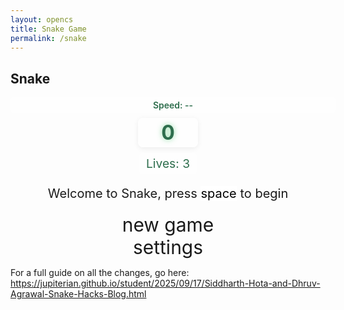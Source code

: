 ```yaml
---
layout: opencs
title: Snake Game
permalink: /snake
---
```


<style>

    body{
    }
    .wrap{
        margin-left: auto;
        margin-right: auto;
    }

    canvas{
        display: none;
        border-style: solid;
        border-width: 10px;
        border-color: #6c9bd0;
        background-color: #72d38d; /* Added background color */
    }
    canvas:focus{
        outline: none;
    }

    /* All screens style */
    #gameover p, #setting p, #menu p{
        font-size: 20px;
    }

    #gameover a, #setting a, #menu a{
        font-size: 30px;
        display: block;
    }

    #gameover a:hover, #setting a:hover, #menu a:hover{
        cursor: pointer;
    }

    #gameover a:hover::before, #setting a:hover::before, #menu a:hover::before{
        content: ">";
        margin-right: 10px;
    }

    #menu{
        display: block;
    }

    #gameover{
        display: none;
    }

    #setting{
        display: none;
    }

    #setting input{
        display:none;
    }

    #setting label{
        cursor: pointer;
    }

    #setting input:checked + label{
        background-color: #FFF;
        color: #000;
    }

    /* Center and style the score */
    #score_container {
        display: flex;
        justify-content: center;
        align-items: center;
        margin-bottom: 10px;
        width: 100%; /* Ensure full width for centering */
    }
    #score_value {
        background: rgba(255,255,255,0.7);
        color: #2e6e4d;
        font-size: 2rem;
        font-weight: bold;
        border-radius: 8px;
        padding: 4px 18px;
        box-shadow: 0 2px 8px rgba(0,0,0,0.07);
        text-align: center;
        min-width: 60px;
        user-select: none;
    }
    /* soft glow for score */
    #score_value {
        text-shadow: 0 0 8px rgba(114, 211, 141, 0.8);
    }

    /* Speed display: centered above the score */
    #speed_display {
        display: block;
        width: 100%;
        text-align: center;
        margin-bottom: 8px;
        background: rgba(255,255,255,0.8);
        color: #2e6e4d;
        padding: 4px 8px;
        border-radius: 6px;
        font-weight: 600;
        user-select: none;
    }
</style>

<h2>Snake</h2>
<div class="container">
    <div id="speed_display">Speed: --</div>
    <div id="score_container">
        <span id="score_value">0</span>
    </div>
    <div id="lives_container" style="display:flex;justify-content:center;margin-bottom:8px;">
        <span id="lives_value" style="background:rgba(255,255,255,0.7);color:#2e6e4d;font-size:1.2rem;padding:4px 12px;border-radius:6px;">Lives: 3</span>
    </div>
    <div class="container bg-secondary" style="text-align:center;">
        <!-- Main Menu -->
        <div id="menu" class="py-4 text-light">
            <p>Welcome to Snake, press <span style="background-color: #FFFFFF; color: #000000">space</span> to begin</p>
            <a id="new_game" class="link-alert">new game</a>
            <a id="setting_menu" class="link-alert">settings</a>
        </div>
        <!-- Game Over -->
        <div id="gameover" class="py-4 text-light">
            <p>Game Over, press <span style="background-color: #FFFFFF; color: #000000">space</span> to try again</p>
            <a id="new_game1" class="link-alert">new game</a>
            <a id="setting_menu1" class="link-alert">settings</a>
        </div>
        <!-- Play Screen -->
        <canvas id="snake" class="wrap" width="320" height="320" tabindex="1"></canvas>
        <!-- Settings Screen -->
        <div id="setting" class="py-4 text-light">
            <p>Settings Screen, press <span style="background-color: #FFFFFF; color: #000000">space</span> to go back to playing</p>
            <a id="new_game2" class="link-alert">new game</a>
            <br>
            <p>Speed:
                <input id="speed1" type="radio" name="speed" value="150" checked/>
                <label for="speed1">Slow</label>
                <input id="speed2" type="radio" name="speed" value="100"/>
                <label for="speed2">Normal</label>
                <input id="speed3" type="radio" name="speed" value="50"/>
                <label for="speed3">Fast</label>
            </p>
            <p>Wall:
                <input id="wallon" type="radio" name="wall" value="1" checked/>
                <label for="wallon">On</label>
                <input id="walloff" type="radio" name="wall" value="0"/>
                <label for="walloff">Off</label>
            </p>
            <p>Difficulty:
                <input id="diff_easy" type="radio" name="difficulty" value="easy" checked/>
                <label for="diff_easy">Easy</label>
                <input id="diff_hard" type="radio" name="difficulty" value="hard"/>
                <label for="diff_hard">Hard</label>
            </p>
        </div>
    </div>
</div>

<script>
    (function(){
    /* Attributes of Game */
    /////////////////////////////////////////////////////////////

    // Canvas & Context
        const canvas = document.getElementById("snake");
        const ctx = canvas.getContext("2d");
        // HTML Game IDs
        const SCREEN_SNAKE = 0;
        const screen_snake = document.getElementById("snake");
        const ele_speed = document.getElementById("speed_display");
        const ele_score = document.getElementById("score_value");
        const speed_setting = document.getElementsByName("speed");
    const difficulty_setting = document.getElementsByName("difficulty");
        const wall_setting = document.getElementsByName("wall");
        // HTML Screen IDs (div)
        const SCREEN_MENU = -1, SCREEN_GAME_OVER=1, SCREEN_SETTING=2;
        const screen_menu = document.getElementById("menu");
        const screen_game_over = document.getElementById("gameover");
        const screen_setting = document.getElementById("setting");
        // HTML Event IDs (a tags)
        const button_new_game = document.getElementById("new_game");
        const button_new_game1 = document.getElementById("new_game1");
        const button_new_game2 = document.getElementById("new_game2");
        const button_setting_menu = document.getElementById("setting_menu");
        const button_setting_menu1 = document.getElementById("setting_menu1");
        // Game Control
        const BLOCK = 20;   // Changed from 10 -> 20
        let SCREEN = SCREEN_MENU;
        let snake;
        let snake_dir;
    let snake_next_dir;
    let snake_speed;
    let DEFAULT_SNAKE_SPEED;
    // change food into an array so multiple foods can be present
    let foods = [];
    // obstacles on the board
    let obstacles = [];
    // hearts that give extra life
    let hearts = [];
    // lives for the snake
    let lives = 3;
        let score;
        let wall;
        /* Display Control */
        /////////////////////////////////////////////////////////////
        // 0 for the game
        // 1 for the main menu
        // 2 for the settings screen
        // 3 for the game over screen
        let showScreen = function(screen_opt){
            SCREEN = screen_opt;
            switch(screen_opt){
                case SCREEN_SNAKE:
                    screen_snake.style.display = "block";
                    screen_menu.style.display = "none";
                    screen_setting.style.display = "none";
                    screen_game_over.style.display = "none";
                    break;
                case SCREEN_GAME_OVER:
                    screen_snake.style.display = "block";
                    screen_menu.style.display = "none";
                    screen_setting.style.display = "none";
                    screen_game_over.style.display = "block";
                    // Reset snake speed back to the default starting speed when game ends
                    try {
                        if (typeof DEFAULT_SNAKE_SPEED !== 'undefined') {
                            setSnakeSpeed(DEFAULT_SNAKE_SPEED);
                        }
                    } catch (e) {
                        // safe fallback: do nothing
                    }
                    break;
                case SCREEN_SETTING:
                    screen_snake.style.display = "none";
                    screen_menu.style.display = "none";
                    screen_setting.style.display = "block";
                    screen_game_over.style.display = "none";
                    break;
            }
        }
        /* Actions and Events  */
        /////////////////////////////////////////////////////////////
        window.onload = function(){
            // HTML Events to Functions
            button_new_game.onclick = function(){newGame();};
            button_new_game1.onclick = function(){newGame();};
            button_new_game2.onclick = function(){newGame();};
            button_setting_menu.onclick = function(){showScreen(SCREEN_SETTING);};
            button_setting_menu1.onclick = function(){showScreen(SCREEN_SETTING);};
            // speed
            setSnakeSpeed(150); //Changed speed to 75 from 150
            // record default starting speed so we can reset when the game ends
            try { DEFAULT_SNAKE_SPEED = Number(snake_speed); } catch (e) {}
            for(let i = 0; i < speed_setting.length; i++){
                speed_setting[i].addEventListener("click", function(){
                    for(let i = 0; i < speed_setting.length; i++){
                        if(speed_setting[i].checked){
                            setSnakeSpeed(speed_setting[i].value);
                        }
                    }
                });
            }
            // difficulty
            for(let i = 0; i < difficulty_setting.length; i++){
                difficulty_setting[i].addEventListener("click", function(){
                    // nothing immediate - newGame will read the current difficulty when starting
                });
            }
            // wall setting
            setWall(1);
            for(let i = 0; i < wall_setting.length; i++){
                wall_setting[i].addEventListener("click", function(){
                    for(let i = 0; i < wall_setting.length; i++){
                        if(wall_setting[i].checked){
                            setWall(wall_setting[i].value);
                        }
                    }
                });
            }
            // activate window events
            window.addEventListener("keydown", function(evt) {
                // spacebar detected to start
                if(evt.code === "Space" && SCREEN !== SCREEN_SNAKE) {
                    newGame();
                    return;
                }
                // allow WASD keys from anywhere to change direction during play
                if (SCREEN === SCREEN_SNAKE) {
                    // prefer 'key' where available
                    const k = evt.key || evt.keyCode;
                    changeDir(k);
                }
            }, true);
        }
        /* Snake is on the Go (Driver Function)  */
        /////////////////////////////////////////////////////////////
        let mainLoop = function(){
            let _x = snake[0].x;
            let _y = snake[0].y;
            snake_dir = snake_next_dir;   // read async event key
            // Direction 0 - Up, 1 - Right, 2 - Down, 3 - Left
            switch(snake_dir){
                case 0: _y--; break;
                case 1: _x++; break;
                case 2: _y++; break;
                case 3: _x--; break;
            }
            snake.pop(); // tail is removed
            snake.unshift({x: _x, y: _y}); // head is new in new position/orientation
            // Wall Checker
            if(Number(wall) === 1){
                // Wall on, hit wall -> lose a life (consistent with other collisions)
                if (snake[0].x < 0 || snake[0].x === canvas.width / BLOCK || snake[0].y < 0 || snake[0].y === canvas.height / BLOCK){
                    lives -= 1;
                    updateLivesUI();
                    if (lives <= 0) { showScreen(SCREEN_GAME_OVER); return; }
                    respawnAfterHit();
                    return;
                }
            } else {
                // Wall Off, Circle around
                for(let i = 0, x = snake.length; i < x; i++){
                    if(snake[i].x < 0){
                        snake[i].x = snake[i].x + (canvas.width / BLOCK);
                    }
                    if(snake[i].x === canvas.width / BLOCK){
                        snake[i].x = snake[i].x - (canvas.width / BLOCK);
                    }
                    if(snake[i].y < 0){
                        snake[i].y = snake[i].y + (canvas.height / BLOCK);
                    }
                    if(snake[i].y === canvas.height / BLOCK){
                        snake[i].y = snake[i].y - (canvas.height / BLOCK);
                    }
                }
            }
            // Snake vs Snake checker
            for(let i = 1; i < snake.length; i++){
                // Game over test
                if (snake[0].x === snake[i].x && snake[0].y === snake[i].y){
                    // collision with self: lose a life or end game
                    lives -= 1;
                    updateLivesUI();
                    if (lives <= 0) { showScreen(SCREEN_GAME_OVER); return; }
                    respawnAfterHit();
                    return;
                }
            }
            // Snake eats any food present
            for (let fi = 0; fi < foods.length; fi++) {
                const f = foods[fi];
                if (checkBlock(snake[0].x, snake[0].y, f.x, f.y)) {
                    // grow
                    snake[snake.length] = {x: snake[0].x, y: snake[0].y};
                    // Add sound effect (short beep) when food is eaten (uses Web Audio API)
                    try {
                        const audioContext = new (window.AudioContext || window.webkitAudioContext)();
                        const oscillator = audioContext.createOscillator();
                        oscillator.frequency.value = 800; // High pitch beep
                        oscillator.type = 'sine';
                        oscillator.connect(audioContext.destination);
                        oscillator.start();
                        oscillator.stop(audioContext.currentTime + 0.1); // Short beep (~100ms)
                    } catch (e) { /* ignore if audio not supported */ }
                    // Award points
                    const points = (f.special ? 3 : 1);
                    const prevScore = score;
                    score += points;
                    altScore(score);
                    // If score crossed a multiple of 10, spawn a heart
                    try {
                        if (Math.floor(prevScore / 10) !== Math.floor(score / 10) && score > 0 && score % 10 === 0) {
                            addHeart();
                        }
                    } catch (e) { console.error('Heart spawn on score error:', e); }
                    // speed bonus every 5 points
                    try {
                        const MIN_SPEED = 20;
                        const SPEED_DECREMENT = 10;
                        if (score % 5 === 0) {
                            const newSpeed = Math.max(MIN_SPEED, Number(snake_speed) - SPEED_DECREMENT);
                            setSnakeSpeed(newSpeed);
                        }
                    } catch (e) { console.error('Speed bonus error:', e); }
                    // remove eaten food
                    foods.splice(fi, 1);
                    // spawn another food to keep count
                    addFood();
                    break;
                }
            }
            // Snake collects hearts
            for (let hi = 0; hi < hearts.length; hi++) {
                const h = hearts[hi];
                if (checkBlock(snake[0].x, snake[0].y, h.x, h.y)) {
                    // gain a life
                    lives += 1;
                    updateLivesUI();
                    // remove heart
                    hearts.splice(hi, 1);
                    try { console.log('Heart collected. Lives now', lives); } catch(e){}
                    // small bonus: add a food to keep game lively
                    addFood();
                    break;
                }
            }
            // Snake hits obstacle
            for (let oi = 0; oi < obstacles.length; oi++) {
                const ob = obstacles[oi];
                if (checkBlock(snake[0].x, snake[0].y, ob.x, ob.y)) {
                    // hit obstacle: lose a life
                    lives -= 1;
                    updateLivesUI();
                    if (lives <= 0) { showScreen(SCREEN_GAME_OVER); return; }
                    respawnAfterHit();
                    return;
                }
            }
            // Repaint canvas
            ctx.beginPath();
            ctx.fillStyle = "#72d38d"; // Changed background color
            ctx.fillRect(0, 0, canvas.width, canvas.height);
            // Paint snake with a soft glow
            ctx.save();
            ctx.shadowColor = "rgba(255,255,255,0.6)";
            ctx.shadowBlur = 8;
            for(let i = 0; i < snake.length; i++){
                ctx.fillStyle = "#FFFFFF"; // White for snake
                ctx.fillRect(snake[i].x * BLOCK, snake[i].y * BLOCK, BLOCK, BLOCK);
            }
            ctx.restore();
            // Paint multiple foods
            for (let fi = 0; fi < foods.length; fi++) {
                const f = foods[fi];
                ctx.save();
                if (f.special) {
                    ctx.shadowColor = "rgba(255,215,0,0.9)";
                    ctx.shadowBlur = 12;
                    ctx.fillStyle = "#ffd700";
                } else {
                    ctx.shadowColor = "rgba(255,114,114,0.6)";
                    ctx.shadowBlur = 8;
                    ctx.fillStyle = "#ff7272";
                }
                ctx.fillRect(f.x * BLOCK, f.y * BLOCK, BLOCK, BLOCK);
                ctx.restore();
            }
            // Paint obstacles
            for (let oi = 0; oi < obstacles.length; oi++) {
                const ob = obstacles[oi];
                ctx.save();
                ctx.shadowColor = "rgba(0,0,0,0.4)";
                ctx.shadowBlur = 6;
                ctx.fillStyle = "#4b4b4b"; // dark grey
                ctx.fillRect(ob.x * BLOCK, ob.y * BLOCK, BLOCK, BLOCK);
                ctx.restore();
            }
            // Paint hearts (larger + stroked for visibility)
            for (let hi = 0; hi < hearts.length; hi++) {
                const h = hearts[hi];
                // draw a simple heart using two circles and a triangle-like bottom
                const px = h.x * BLOCK;
                const py = h.y * BLOCK;
                ctx.save();
                ctx.shadowColor = "rgba(255,120,120,0.8)";
                ctx.shadowBlur = 12;
                ctx.fillStyle = "#e74c3c"; // heart red
                ctx.strokeStyle = "#2b2b2b";
                ctx.lineWidth = Math.max(1, BLOCK * 0.06);
                // left lobe
                ctx.beginPath();
                ctx.arc(px + BLOCK*0.32, py + BLOCK*0.28, BLOCK*0.28, 0, Math.PI*2);
                ctx.fill();
                ctx.stroke();
                // right lobe
                ctx.beginPath();
                ctx.arc(px + BLOCK*0.68, py + BLOCK*0.28, BLOCK*0.28, 0, Math.PI*2);
                ctx.fill();
                ctx.stroke();
                // bottom triangle
                ctx.beginPath();
                ctx.moveTo(px + BLOCK*0.18, py + BLOCK*0.48);
                ctx.lineTo(px + BLOCK*0.82, py + BLOCK*0.48);
                ctx.lineTo(px + BLOCK*0.5, py + BLOCK*0.92);
                ctx.closePath();
                ctx.fill();
                ctx.stroke();
                ctx.restore();
            }
            // Debug
            //document.getElementById("debug").innerHTML = snake_dir + " " + snake_next_dir + " " + snake[0].x + " " + snake[0].y;
            // Recursive call after speed delay, déjà vu
            setTimeout(mainLoop, snake_speed);
        }
        /* New Game setup */
        /////////////////////////////////////////////////////////////
        let newGame = function(){
            // snake game screen
            showScreen(SCREEN_SNAKE);
            screen_snake.focus();
            // game score to zero
            score = 0;
            altScore(score);
            // determine difficulty and configure defaults
            let difficulty = 'easy';
            try {
                for (let i = 0; i < difficulty_setting.length; i++) {
                    if (difficulty_setting[i].checked) { difficulty = difficulty_setting[i].value; break; }
                }
            } catch (e) { /* default to easy */ }
            if (difficulty === 'hard'){
                lives = 3;
            } else {
                // easy mode: base game, single life
                lives = 1;
            }
            updateLivesUI();
            // apply currently selected speed setting when a new game starts
            try {
                for (let i = 0; i < speed_setting.length; i++) {
                    if (speed_setting[i].checked) {
                        setSnakeSpeed(Number(speed_setting[i].value));
                        break;
                    }
                }
            } catch (e) {
                // ignore and keep existing snake_speed if any
            }
            // initial snake
            snake = [];
            snake.push({x: 0, y: 15});
            // make the snake start a bit longer by addong two more pieces behind the head
            for (let i = 1; i <= 2; i++) {
                snake.push({ x: 0 - i, y: 15 });
            }
            snake_next_dir = 1;
            // clear foods, obstacles, and hearts and add based on difficulty
            foods = [];
            obstacles = [];
            hearts = [];
            // spawn base content regardless of difficulty
            if (difficulty === 'hard'){
                // multiple foods and obstacles on hard
                for (let i = 0; i < 3; i++) addFood();
                for (let i = 0; i < 4; i++) addObstacle();
                // spawn a couple of hearts on hard mode
                for (let i = 0; i < 2; i++) addHeart();
            } else {
                // easy: single food, no obstacles
                addFood();
                // spawn at least one heart in easy mode as well
                addHeart();
            }
            // activate canvas event
            canvas.onkeydown = function(evt) {
                // allow both keyCode (numeric) and key (string like 'w')
                changeDir(evt.key || evt.keyCode);
            }
            mainLoop();
        }
        /* Key Inputs and Actions */
        /////////////////////////////////////////////////////////////
        let changeDir = function(key){
            // accept both keyCode numbers and key strings (arrows and WASD)
            const k = (typeof key === 'number') ? key : String(key).toLowerCase();
            switch(k) {
                case 37: // left arrow
                case 'arrowleft':
                case 'a':
                    if (snake_dir !== 1) snake_next_dir = 3; // left
                    break;
                case 38: // up arrow
                case 'arrowup':
                case 'w':
                    if (snake_dir !== 2) snake_next_dir = 0; // up
                    break;
                case 39: // right arrow
                case 'arrowright':
                case 'd':
                    if (snake_dir !== 3) snake_next_dir = 1; // right
                    break;
                case 40: // down arrow
                case 'arrowdown':
                case 's':
                    if (snake_dir !== 0) snake_next_dir = 2; // down
                    break;
            }
        }
        /* Dot for Food or Snake part */
        /////////////////////////////////////////////////////////////
        let activeDot = function(x, y){
            // generic helper to draw a white snake block (kept for compatibility)
            ctx.fillStyle = "#FFFFFF";
            ctx.fillRect(x * BLOCK, y * BLOCK, BLOCK, BLOCK);
        }
        /* Random food placement */
        /////////////////////////////////////////////////////////////
        let addFood = function(){
            // generate a food at a random free cell (not on snake, not on obstacles, not on other foods)
            const maxX = canvas.width / BLOCK;
            const maxY = canvas.height / BLOCK;
            const tryPlace = function(){
                const fx = Math.floor(Math.random() * (maxX - 1));
                const fy = Math.floor(Math.random() * (maxY - 1));
                // check conflicts
                for(let i = 0; i < snake.length; i++) if(checkBlock(fx, fy, snake[i].x, snake[i].y)) return null;
                for(let i = 0; i < foods.length; i++) if(checkBlock(fx, fy, foods[i].x, foods[i].y)) return null;
                for(let i = 0; i < obstacles.length; i++) if(checkBlock(fx, fy, obstacles[i].x, obstacles[i].y)) return null;
                return {x: fx, y: fy};
            }
            let pos = tryPlace();
            let attempts = 0;
            while(!pos && attempts < 50){ pos = tryPlace(); attempts++; }
            if(!pos) return; // give up if crowded
            const special = (score > 0 && score % 7 === 0);
            foods.push({x: pos.x, y: pos.y, special: special});
        }

        let addHeart = function(){
            const maxX = canvas.width / BLOCK;
            const maxY = canvas.height / BLOCK;
            const tryPlace = function(){
                // allow full grid range (0 .. max-1)
                const hx = Math.floor(Math.random() * (maxX));
                const hy = Math.floor(Math.random() * (maxY));
                // check conflicts
                for(let i = 0; i < snake.length; i++) if(checkBlock(hx, hy, snake[i].x, snake[i].y)) return null;
                for(let i = 0; i < foods.length; i++) if(checkBlock(hx, hy, foods[i].x, foods[i].y)) return null;
                for(let i = 0; i < obstacles.length; i++) if(checkBlock(hx, hy, obstacles[i].x, obstacles[i].y)) return null;
                for(let i = 0; i < hearts.length; i++) if(checkBlock(hx, hy, hearts[i].x, hearts[i].y)) return null;
                return {x: hx, y: hy};
            }
            let pos = tryPlace();
            let attempts = 0;
            while(!pos && attempts < 50){ pos = tryPlace(); attempts++; }
            if(!pos) return; // give up if crowded
            hearts.push({x: pos.x, y: pos.y});
            try { console.log('Heart spawned at', pos.x, pos.y); } catch(e){}
            // show a brief on-screen message to help debugging (creates element if missing)
            try {
                let m = document.getElementById('heart_debug_msg');
                if (!m) {
                    m = document.createElement('div');
                    m.id = 'heart_debug_msg';
                    m.style.position = 'fixed';
                    m.style.left = '10px';
                    m.style.top = '10px';
                    m.style.padding = '6px 10px';
                    m.style.background = 'rgba(0,0,0,0.6)';
                    m.style.color = '#fff';
                    m.style.zIndex = 9999;
                    m.style.borderRadius = '6px';
                    document.body.appendChild(m);
                }
                m.innerText = 'Heart spawned at: ' + pos.x + ',' + pos.y;
                m.style.display = 'block';
                setTimeout(function(){ if(m) m.style.display = 'none'; }, 2000);
            } catch(e){}
        }

        let addObstacle = function(){
            const maxX = canvas.width / BLOCK;
            const maxY = canvas.height / BLOCK;
            const tryPlace = function(){
                const ox = Math.floor(Math.random() * (maxX - 1));
                const oy = Math.floor(Math.random() * (maxY - 1));
                // check conflicts
                for(let i = 0; i < snake.length; i++) if(checkBlock(ox, oy, snake[i].x, snake[i].y)) return null;
                for(let i = 0; i < foods.length; i++) if(checkBlock(ox, oy, foods[i].x, foods[i].y)) return null;
                for(let i = 0; i < obstacles.length; i++) if(checkBlock(ox, oy, obstacles[i].x, obstacles[i].y)) return null;
                return {x: ox, y: oy};
            }
            let pos = tryPlace();
            let attempts = 0;
            while(!pos && attempts < 50){ pos = tryPlace(); attempts++; }
            if(!pos) return;
            obstacles.push(pos);
        }
        /* Collision Detection */
        /////////////////////////////////////////////////////////////
        let checkBlock = function(x, y, _x, _y){
            return (x === _x && y === _y);
        }
        
        let updateLivesUI = function(){
            const el = document.getElementById('lives_value');
            if (el) el.innerText = 'Lives: ' + String(lives);
        }

        let respawnAfterHit = function(){
            // simple respawn: place snake back at starting position and reduce length
            snake = [];
            snake.push({x: 0, y: 15});
            for (let i = 1; i <= 2; i++) { snake.push({ x: 0 - i, y: 15 }); }
            snake_next_dir = 1;
            // ensure there are at least 2 foods and some obstacles
            while (foods.length < 2) addFood();
            while (obstacles.length < 1) addObstacle();
            // ensure at least one heart exists occasionally
            if (hearts.length < 1 && Math.random() < 0.6) addHeart();
            // give player a brief pause before resuming
            setTimeout(mainLoop, 400);
        }
        /* Update Score */
        /////////////////////////////////////////////////////////////
        let altScore = function(score_val){
            try { console.log('Score updated to', score_val); } catch(e){}
            ele_score.innerHTML = String(score_val);
        }
        /////////////////////////////////////////////////////////////
        // Change the snake speed...
        // 150 = slow
        // 100 = normal
        // 50 = fast
        let setSnakeSpeed = function(speed_value){
            snake_speed = Number(speed_value);
            try {
                if (ele_speed) ele_speed.innerText = "Speed: " + String(snake_speed);
            } catch (e) {}
        }
        /////////////////////////////////////////////////////////////
        let setWall = function(wall_value){
            wall = wall_value;
            // Always use #6c9bd0 for border color
            screen_snake.style.borderColor = "#6c9bd0";
        }
    })();
</script>

<!-- Link to a full guide on all the changes -->
For a full guide on all the changes, go here: https://jupiterian.github.io/student/2025/09/17/Siddharth-Hota-and-Dhruv-Agrawal-Snake-Hacks-Blog.html


